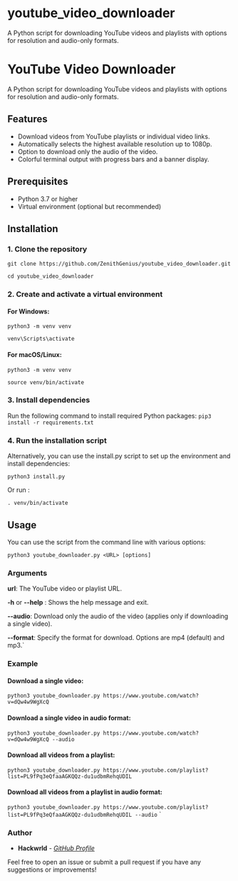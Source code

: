 # youtube_video_downloader
A Python script for downloading YouTube videos and playlists with options for resolution and audio-only formats.

# YouTube Video Downloader

A Python script for downloading YouTube videos and playlists with options for resolution and audio-only formats.

## Features

- Download videos from YouTube playlists or individual video links.
- Automatically selects the highest available resolution up to 1080p.
- Option to download only the audio of the video.
- Colorful terminal output with progress bars and a banner display.

## Prerequisites

- Python 3.7 or higher
- Virtual environment (optional but recommended)

## Installation

### 1. Clone the repository

`git clone https://github.com/ZenithGenius/youtube_video_downloader.git`

`cd youtube_video_downloader`

### 2. Create and activate a virtual environment

#### For Windows:

`python3 -m venv venv`

`venv\Scripts\activate`

#### For macOS/Linux:

`python3 -m venv venv`

`source venv/bin/activate`

### 3. Install dependencies

Run the following command to install required Python packages:
`pip3 install -r requirements.txt`

### 4. Run the installation script

Alternatively, you can use the install.py script to set up the environment and install dependencies:

`python3 install.py`

Or run :

`. venv/bin/activate`

## Usage

You can use the script from the command line with various options:

`python3 youtube_downloader.py <URL> [options]`

### Arguments

**url**: The YouTube video or playlist URL.

**-h** or **--help** : Shows the help message and exit.

**--audio**: Download only the audio of the video (applies only if downloading a single video).

**--format**: Specify the format for download. Options are mp4 (default) and mp3.`

### Example

#### Download a single video:

`python3 youtube_downloader.py https://www.youtube.com/watch?v=dQw4w9WgXcQ`

#### Download a single video in audio format:

`python3 youtube_downloader.py https://www.youtube.com/watch?v=dQw4w9WgXcQ --audio`

#### Download all videos from a playlist:

`python3 youtube_downloader.py https://www.youtube.com/playlist?list=PL9fPq3eQfaaAGKQQz-du1udbmRehqUDIL`

#### Download all videos from a playlist in audio format:

`python3 youtube_downloader.py https://www.youtube.com/playlist?list=PL9fPq3eQfaaAGKQQz-du1udbmRehqUDIL --audio`
`

### Author

- **Hackwrld** - [*GitHub Profile*](https://github.com/ZenithGenius)

Feel free to open an issue or submit a pull request if you have any suggestions or improvements!

